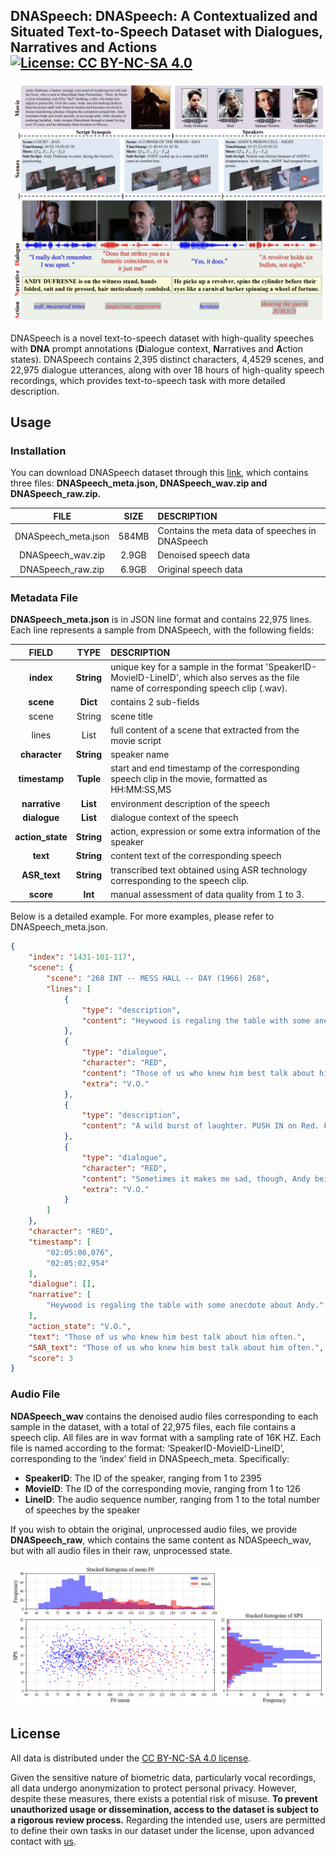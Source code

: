 ## DNASpeech: DNASpeech: A Contextualized and Situated Text-to-Speech Dataset with Dialogues, Narratives and Actions [![License: CC BY-NC-SA 4.0](https://licensebuttons.net/l/by-nc-sa/4.0/80x15.png)](https://github.com/DNASpeech/DNASpeech/blob/main/LICENSE)

![DNASpeech Dataset](https://github.com/steven-ccq/DNASpeech/blob/main/imgs/demos.png)

DNASpeech is a novel text-to-speech dataset with high-quality speeches with **DNA** prompt annotations (**D**ialogue context, **N**arratives and **A**ction states). DNASpeech contains 2,395 distinct characters, 4,4529 scenes, and 22,975 dialogue utterances, along with over 18 hours of high-quality speech recordings, which provides text-to-speech task with more detailed description.

## Usage
### Installation
You can download DNASpeech dataset through this [link](https://drive.google.com/drive/folders/14DAmOQhIuqyR9kduJr1iRLqXljV00BLc?usp=drive_link), which contains three files: **DNASpeech_meta.json, DNASpeech_wav.zip and DNASpeech_raw.zip.**

|       **FILE**      | **SIZE** |                 **DESCRIPTION**                 |
|:-------------------:|:--------:|:------------------------------------------------|
| DNASpeech_meta.json |   584MB  | Contains the meta data of speeches in DNASpeech |
| DNASpeech_wav.zip   |   2.9GB  | Denoised speech data                            |
| DNASpeech_raw.zip   |   6.9GB  | Original speech data                            |

### Metadata File
**DNASpeech_meta.json** is in JSON line format and contains 22,975 lines. Each line represents a sample from DNASpeech, with the following fields:

|     **FIELD**    |  **TYPE**  |                                                              **DESCRIPTION**                                                              |
|:----------------:|:----------:|:------------------------------------------------------------------------------------------------------------------------------------------|
| **index**        | **String** | unique key for a sample in the format 'SpeakerID-MovieID-LineID', which also serves as the file name of corresponding speech clip (.wav). |
| **scene**        |  **Dict**  | contains 2 sub-fields                                                                                                                     |
|            scene |   String   | scene title                                                                                                                               |
|            lines |    List    | full content of a scene that extracted from the movie script                                                                              |
| **character**    | **String** | speaker name                                                                                                                              |
| **timestamp**    |  **Tuple** | start and end timestamp of the corresponding speech clip in the movie, formatted as HH:MM:SS,MS                                           |
| **narrative**    |  **List**  | environment description of the speech                                                                                                     |
| **dialogue**     |  **List**  | dialogue context of the speech                                                                                                            |
| **action_state** | **String** | action, expression or some extra information of the speaker                                                                               |
| **text**         | **String** | content text of the corresponding speech                                                                                                  |
| **ASR_text**     | **String** | transcribed text obtained using ASR technology corresponding to the speech clip.                                                          |
| **score**        |   **Int**  | manual assessment of data quality from 1 to 3.                                                                                            |

Below is a detailed example. For more examples, please refer to DNASpeech_meta.json.

```json
{
    "index": '1431-101-117',
    "scene": {
        "scene": "268 INT -- MESS HALL -- DAY (1966) 268",
        "lines": [
            {
                "type": "description",
                "content": "Heywood is regaling the table with some anecdote about Andy."
            },
            {
                "type": "dialogue",
                "character": "RED",
                "content": "Those of us who knew him best talk about him often. I swear, the stuff he pulled. It always makes us laugh.",
                "extra": "V.O."
            },
            {
                "type": "description",
                "content": "A wild burst of laughter. PUSH IN on Red. Feeling melancholy."
            },
            {
                "type": "dialogue",
                "character": "RED",
                "content": "Sometimes it makes me sad, though, Andy being gone. I have to remind myself that some birds aren't meant to be caged, that's all. Their feathers are just too bright...",
                "extra": "V.O."
            }
        ]
    },
    "character": "RED",
    "timestamp": [
        "02:05:00,076",
        "02:05:02,954"
    ],
    "dialogue": [],
    "narrative": [
        "Heywood is regaling the table with some anecdote about Andy."
    ],
    "action_state": "V.O.",
    "text": "Those of us who knew him best talk about him often.",
    "SAR_text": "Those of us who knew him best talk about him often.",
    "score": 3
}
```

### Audio File
**NDASpeech_wav** contains the denoised audio files corresponding to each sample in the dataset, with a total of 22,975 files, each file contains a speech clip. All files are in wav format with a sampling rate of 16K HZ. Each file is named according to the format: ‘SpeakerID-MovieID-LineID’, corresponding to the ‘index’ field in DNASpeech_meta. Specifically:

- **SpeakerID**: The ID of the speaker, ranging from 1 to 2395
- **MovieID**: The ID of the corresponding movie, ranging from 1 to 126
- **LineID**: The audio sequence number, ranging from 1 to the total number of speeches by the speaker

If you wish to obtain the original, unprocessed audio files, we provide **DNASpeech_raw**, which contains the same content as NDASpeech_wav, but with all audio files in their raw, unprocessed state.

![Statistics of Speeches](https://github.com/steven-ccq/DNASpeech/blob/main/imgs/stat.png)

## License
All data is distributed under the [CC BY-NC-SA 4.0 license](https://github.com/DNASpeech/DNASpeech/blob/main/LICENSE). 

Given the sensitive nature of biometric data, particularly vocal recordings, all data undergo anonymization to protect personal privacy. However, despite these measures, there exists a potential risk of misuse. **To prevent unauthorized usage or dissemination, access to the dataset is subject to a rigorous review process.** Regarding the intended use, users are permitted to define their own tasks in our dataset under the license, upon advanced contact with [us](chengchuanqi@ruc.edu.cn).

